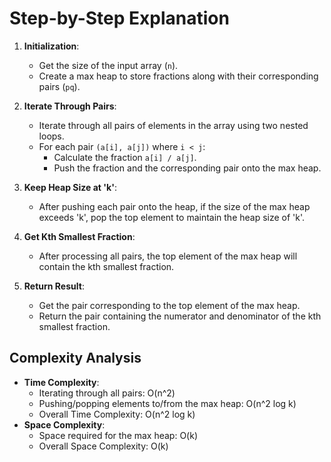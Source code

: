 # Step-by-Step Explanation

1. **Initialization**:
   - Get the size of the input array (`n`).
   - Create a max heap to store fractions along with their corresponding pairs (`pq`).

2. **Iterate Through Pairs**:
   - Iterate through all pairs of elements in the array using two nested loops.
   - For each pair `(a[i], a[j])` where `i < j`:
     - Calculate the fraction `a[i] / a[j]`.
     - Push the fraction and the corresponding pair onto the max heap.

3. **Keep Heap Size at 'k'**:
   - After pushing each pair onto the heap, if the size of the max heap exceeds 'k', pop the top element to maintain the heap size of 'k'.

4. **Get Kth Smallest Fraction**:
   - After processing all pairs, the top element of the max heap will contain the kth smallest fraction.

5. **Return Result**:
   - Get the pair corresponding to the top element of the max heap.
   - Return the pair containing the numerator and denominator of the kth smallest fraction.

## Complexity Analysis

- **Time Complexity**:
  - Iterating through all pairs: O(n^2)
  - Pushing/popping elements to/from the max heap: O(n^2 log k)
  - Overall Time Complexity: O(n^2 log k)
- **Space Complexity**:
  - Space required for the max heap: O(k)
  - Overall Space Complexity: O(k)
